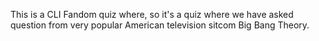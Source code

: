 This is a CLI Fandom quiz where, so it's a quiz where we have asked question from very popular American television sitcom Big Bang Theory.